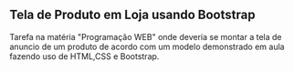 <h2>Tela de Produto em Loja usando Bootstrap</h2>
<p>Tarefa na matéria "Programação WEB" onde deveria se montar a tela de anuncio de um produto de acordo com um modelo demonstrado em aula fazendo uso de HTML,CSS e Bootstrap.</p>
